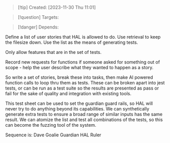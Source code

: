 
>[!tip] Created: [2023-11-30 Thu 11:01]

>[!question] Targets: 

>[!danger] Depends: 

Define a list of user stories that HAL is allowed to do.  Use retrieval to keep the filesize down.  Use the list as the means of generating tests.

Only allow features that  are in the set of tests.

Record new requests for functions if someone asked for something out of scope - help the user describe what they wanted to happen as a story.

So write a set of stories, break these into tasks, then make AI powered function calls to loop thru them as tests.  These can be broken apart into jest tests, or can be run as a test suite so the results are presented as pass or fail for the sake of quality and integration with existing tools.

This test sheet can be used to set the guardian guard rails, so HAL will never try to do anything beyond its capabilities.  We can synthetically generate extra tests to ensure a broad range of similar inputs has the same result.  We can atomize the list and test all combinations of the tests, so this can become the fuzzing tool of the system.

Sequence is:
Dave
Goalie
Guardian
HAL
Ruler